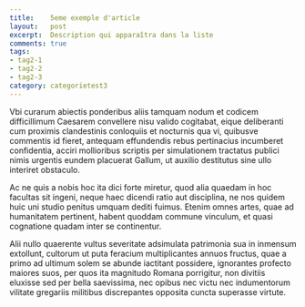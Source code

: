 ```yaml
---
title:    5eme exemple d'article
layout:   post
excerpt:  Description qui apparaîtra dans la liste
comments: true
tags:
- tag2-1
- tag2-2
- tag2-3
category: categorietest3
---
```

Vbi curarum abiectis ponderibus aliis tamquam nodum et codicem difficillimum Caesarem convellere nisu valido cogitabat, eique deliberanti cum proximis clandestinis conloquiis et nocturnis qua vi, quibusve commentis id fieret, antequam effundendis rebus pertinacius incumberet confidentia, acciri mollioribus scriptis per simulationem tractatus publici nimis urgentis eundem placuerat Gallum, ut auxilio destitutus sine ullo interiret obstaculo.

Ac ne quis a nobis hoc ita dici forte miretur, quod alia quaedam in hoc facultas sit ingeni, neque haec dicendi ratio aut disciplina, ne nos quidem huic uni studio penitus umquam dediti fuimus. Etenim omnes artes, quae ad humanitatem pertinent, habent quoddam commune vinculum, et quasi cognatione quadam inter se continentur.
<p>Alii nullo quaerente vultus severitate adsimulata patrimonia sua in inmensum extollunt, cultorum ut puta feracium multiplicantes annuos fructus, quae a primo ad ultimum solem se abunde iactitant possidere, ignorantes profecto maiores suos, per quos ita magnitudo Romana porrigitur, non divitiis eluxisse sed per bella saevissima, nec opibus nec victu nec indumentorum vilitate gregariis militibus discrepantes opposita cuncta superasse virtute.</p>
